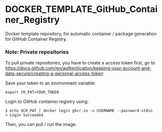 # DOCKER_TEMPLATE_GitHub_Container_Registry

Docker template repository, for automatic container / package generation for GitHub Container Registry.

### Note: Private repositories
To pull private repositories, you have to create a access token first, go to https://docs.github.com/en/authentication/keeping-your-account-and-data-secure/creating-a-personal-access-token:

Save your token to an environment variable:
```
export CR_PAT=YOUR_TOKEN
```

Login to GitHub container registry using:
```
$ echo $CR_PAT | docker login ghcr.io -u USERNAME --password-stdin
> Login Succeeded
```

Then, you can pull / run the image.